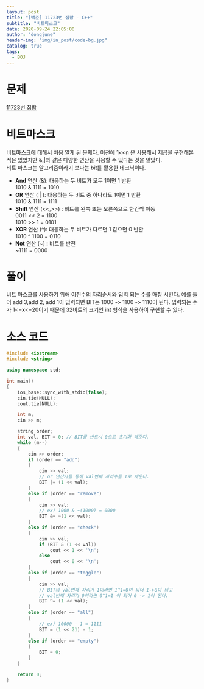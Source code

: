 ```yaml
---
layout: post
title: "[백준] 11723번 집합 - C++"
subtitle: "비트마스크"
date: 2020-09-24 22:05:00
author: "dongjune"
header-img: "img/in_post/code-bg.jpg"
catalog: true
tags:
  - BOJ
---
```


# 문제

[11723번 집합](https://www.acmicpc.net/problem/11723)

# 비트마스크

비트마스크에 대해서 처음 알게 된 문제다. 이전에 1<<n 은 사용해서 제곱을 구현해본적은 있었지만 &,|와 같은 다양한 연산을 사용할 수 있다는 것을 알았다.  
비트 마스크는 알고리즘이라기 보다는 bit를 활용한 테크닉이다.

- **And** 연산 (&): 대응하는 두 비트가 모두 1이면 1 반환  
  1010 & 1111 = 1010
- **OR** 연산 ( | ): 대응하는 두 비트 중 하나라도 1이면 1 반환  
  1010 & 1111 = 1111
- **Shift** 연산 (<<,>>) : 비트를 왼쪽 또는 오른쪽으로 한칸씩 이동  
  0011 << 2 = 1100  
  1010 >> 1 = 0101
- **XOR** 연산 (^): 대응하는 두 비트가 다르면 1 같으면 0 반환  
  1010 ^ 1100 = 0110
- **Not** 연산 (~) : 비트를 반전  
  ~1111 = 0000

# 풀이

비트 마스크를 사용하기 위해 이진수의 자리순서와 입력 되는 수를 매칭 시킨다. 예를 들어 add 3,add 2, add 1이 입력되면 BIT는 1000 -> 1100 -> 1110이 된다.
입력되는 수가 1<=x<=20이기 때문에 32비트의 크기인 int 형식을 사용하여 구현할 수 있다.

# 소스 코드

```c++
#include <iostream>
#include <string>

using namespace std;

int main()
{
    ios_base::sync_with_stdio(false);
    cin.tie(NULL);
    cout.tie(NULL);

    int m;
    cin >> m;

    string order;
    int val, BIT = 0; // BIT를 반드시 0으로 초기화 해준다.
    while (m--)
    {
        cin >> order;
        if (order == "add")
        {
            cin >> val;
            // or 연산자를 통해 val번째 자리수를 1로 채운다.
            BIT |= (1 << val);
        }
        else if (order == "remove")
        {
            cin >> val;
            // ex) 1000 & ~(1000) = 0000
            BIT &= ~(1 << val);
        }
        else if (order == "check")
        {
            cin >> val;
            if (BIT & (1 << val))
                cout << 1 << '\n';
            else
                cout << 0 << '\n';
        }
        else if (order == "toggle")
        {
            cin >> val;
            // BIT의 val번째 자리가 1이라면 1^1=0이 되어 1->0이 되고
            // val번째 자리가 0이라면 0^1=1 이 되어 0 -> 1이 된다.
            BIT ^= (1 << val);
        }
        else if (order == "all")
        {
            // ex) 10000 - 1 = 1111
            BIT = (1 << 21) - 1;
        }
        else if (order == "empty")
        {
            BIT = 0;
        }
    }

    return 0;
}
```
